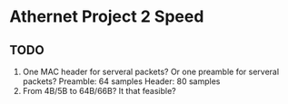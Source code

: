 # Athernet Project 2 Speed
## TODO
1. One MAC header for serveral packets? Or one preamble for serveral packets? Preamble: 64 samples Header: 80 samples
2. From 4B/5B to 64B/66B? It that feasible? 
